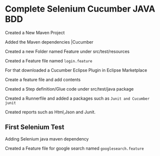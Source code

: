 # Complete Selenium Cucumber JAVA BDD

Created a New Maven Project

Added the Maven dependencies |Cucumber

Created a new Folder named Feature under src/test/resources

Created a Feature file named ```login.feature``` 

For that downloaded a Cucumber Eclipse Plugin in Eclipse Marketplace

Create a feature file and add contents

Created a Step definition/Glue code under src/test/java package

Created a Runnerfile and added a packages such as ```Junit and Cucumber junit```

Created reports such as Html,Json and Junit.

## First Selenium Test ##

Adding Selenium java maven dependency

Created a Feature file for google search named ```googlesearch.feature```
